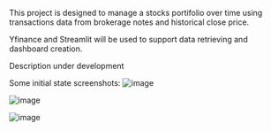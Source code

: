 This project is designed to manage a stocks portifolio over time using transactions data from brokerage notes and historical close price.

Yfinance and Streamlit will be used to support data retrieving and dashboard creation.

Description under development

Some initial state screenshots:
![image](https://github.com/user-attachments/assets/8ce8786d-771b-4443-8ddd-bfa0ff5aeb58)

![image](https://github.com/user-attachments/assets/73cfe623-6c9c-487c-8ca8-1c60f7447f7e)

![image](https://github.com/user-attachments/assets/da79becd-8dca-45a1-aefa-a549f9fe8b33)
